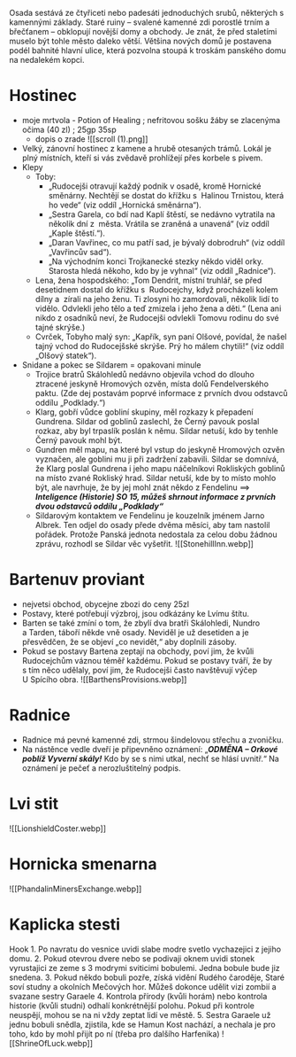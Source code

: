 Osada sestává ze čtyřiceti nebo padesáti jednoduchých srubů, některých s kamennými základy. Staré ruiny – svalené kamenné zdi porostlé trním a břečťanem – obklopují novější domy a obchody. Je znát, že před staletími muselo být tohle město daleko větší. Většina nových domů je postavena podél bahnité hlavní ulice, která pozvolna stoupá k troskám panského domu na nedalekém kopci.
# Hostinec
- moje mrtvola - Potion of Healing ; nefritovou sošku žáby se zlacenýma očima (40 zl) ; 25gp 35sp
	- dopis o zrade ![[scroll (1).png]]
- Velký, zánovní hostinec z kamene a hrubě otesaných trámů. Lokál je plný místních, kteří si vás zvědavě prohlížejí přes korbele s pivem.
- Klepy
	- Toby:
		- „Rudocejši otravují každý podnik v osadě, kromě Hornické směnárny. Nechtějí se dostat do křížku s  Halinou Trnistou, která ho vede“ (viz oddíl „Hornická směnárna“).
		- „Sestra Garela, co bdí nad Kaplí štěstí, se nedávno vytratila na několik dní z  města. Vrátila se zraněná a unavená“ (viz oddíl „Kaple štěstí.“). 
		- „Daran Vavřinec, co mu patří sad, je bývalý dobrodruh“ (viz oddíl „Vavřincův sad“).
		- „Na východním konci Trojkanecké stezky někdo viděl orky. Starosta hledá někoho, kdo by je vyhnal“ (viz oddíl „Radnice“). 
	- Lena, žena hospodského: „Tom Dendrit, místní truhlář, se před desetidnem dostal do křížku s  Rudocejchy, když procházeli kolem dílny a  zírali na jeho ženu. Ti zlosyni ho zamordovali, několik lidí to vidělo. Odvlekli jeho tělo a teď zmizela i jeho žena a děti.“ (Lena ani nikdo z osadníků neví, že Rudocejši odvlekli Tomovu rodinu do své tajné skrýše.) 
	- Cvrček, Tobyho malý syn: „Kapřík, syn paní Olšové, povídal, že našel tajný vchod do Rudocejšské skrýše. Prý ho málem chytili!“ (viz oddíl „Olšový statek“). 
- Snidane a pokec se Sildarem = opakovani minule
	- Trojice bratrů Skálohledů nedávno objevila vchod do dlouho ztracené jeskyně Hromových ozvěn, místa dolů Fendelverského paktu. (Zde dej postavám poprvé informace z prvních dvou odstavců oddílu „Podklady.“)
	- Klarg, gobří vůdce gobliní skupiny, měl rozkazy k přepadení Gundrena. Sildar od goblinů zaslechl, že Černý pavouk poslal rozkaz, aby byl trpaslík poslán k němu. Sildar netuší, kdo by tenhle Černý pavouk mohl být.
	- Gundren měl mapu, na které byl vstup do jeskyně Hromových ozvěn vyznačen, ale goblini mu ji při zadržení zabavili. Sildar se domnívá, že Klarg poslal Gundrena i jeho mapu náčelníkovi Rokliských goblinů na místo zvané Rokliský hrad. Sildar netuší, kde by to místo mohlo být, ale navrhuje, že by jej mohl znát někdo z Fendelinu ==> ***Inteligence (Historie) SO 15, můžeš shrnout informace z prvních dvou odstavců oddílu „Podklady“***
	- Sildarovým kontaktem ve Fendelinu je kouzelník jménem Jarno Albrek. Ten odjel do osady přede dvěma měsíci, aby tam nastolil pořádek. Protože Panská jednota nedostala za celou dobu žádnou zprávu, rozhodl se Sildar věc vyšetřit.
![[StonehillInn.webp]]
# Bartenuv proviant
- nejvetsi obchod, obycejne zbozi do ceny 25zl
- Postavy, které potřebují výzbroj, jsou odkázány ke Lvímu štítu.
- Barten se také zmíní o tom, že zbylí dva bratři Skálohledi, Nundro a Tarden, táboří někde vně osady. Neviděl je už desetiden a je přesvědčen, že se objeví „co nevidět,“ aby doplnili zásoby.
- Pokud se postavy Bartena zeptají na obchody, poví jim, že kvůli Rudocejchům váznou téměř každému. Pokud se postavy tváří, že by s tím něco udělaly, poví jim, že Rudocejši často navštěvují výčep U Spícího obra.
![[BarthensProvisions.webp]]
# Radnice
- Radnice má pevné kamenné zdi, strmou šindelovou střechu a zvoničku. 
- Na nástěnce vedle dveří je připevněno oznámení: „***ODMĚNA – Orkové poblíž Vyverní skály!*** Kdo by se s nimi utkal, nechť se hlásí uvnitř.“ Na oznámení je pečeť a nerozluštitelný podpis.
# Lvi stit
![[LionshieldCoster.webp]]

# Hornicka smenarna
![[PhandalinMinersExchange.webp]]
# Kaplicka stesti
 Hook
		1. Po navratu do vesnice uvidi slabe modre svetlo vychazejici z jejiho domu.
		2. Pokud otevrou dvere nebo se podivaji oknem uvidi stonek vyrustajici ze zeme s 3 modrymi sviticimi bobulemi. Jedna bobule bude jiz snedena.
		3. Pokud někdo bobuli pozře, získá vidění Rudého čaroděje, Staré soví studny a okolních Mečových hor. Můžeš dokonce udělit vizi zombií a svazane sestry Garaele
		4. Kontrola přírody (kvůli horám) nebo kontrola historie (kvůli studni) odhalí konkrétnější polohu. Pokud při kontrole neuspějí, mohou se na ni vždy zeptat lidí ve městě.
		5. Sestra Garaele už jednu bobuli snědla, zjistila, kde se Hamun Kost nachází, a nechala je pro toho, kdo by mohl přijít po ní (třeba pro dalšího Harfenika)
![[ShrineOfLuck.webp]]